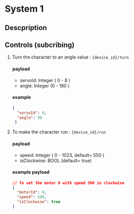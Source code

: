 # System 1

## Descpription

## Controls (subcribing)
1. Turn the character to an angle value : `{device_id}/turn`

    #### payload 
    - servoId: Integer ( 0 - 8 )
    - angle: Integer (0 - 180 )

    #### example
    ```JSON
    {
      "servoId": 0,
      "angle": 90 
     }
    ```
2. To make the character run : `{device_id}/run`
   
    #### payload
      - speed: Integer ( 0 - 1023, default= 550 ) 
      - isClockwise: BOOL (default= true)

    #### example payload
    ```JSON
    // To set the motor 0 with speed 500 in clockwise
    {
      "motorId": 0,
      "speed": 500,
      "isClockwise": true
    }
    ```


